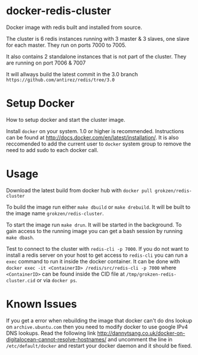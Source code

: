# docker-redis-cluster

Docker image with redis built and installed from source.

The cluster is 6 redis instances running with 3 master & 3 slaves, one slave for each master. They run on ports 7000 to 7005.

It also contains 2 standalone instances that is not part of the cluster. They are running on port 7006 & 7007

It will allways build the latest commit in the 3.0 branch  `https://github.com/antirez/redis/tree/3.0`



# Setup Docker

How to setup docker and start the cluster image.

Install `docker` on your system. 1.0 or higher is recommended. Instructions can be found at http://docs.docker.com/en/latest/installation/. It is also reccomended to add the current user to `docker` system group to remove the need to add sudo to each docker call.



# Usage

Download the latest build from docker hub with `docker pull grokzen/redis-cluster`

To build the image run either `make dbuild` or `make drebuild`. It will be built to the image name `grokzen/redis-cluster`.

To start the image run `make drun`. It will be started in the background. To gain access to the running image you can get a bash session by running `make dbash`.

Test to connect to the cluster with `redis-cli -p 7000`. If you do not want to install a redis server on your host to get access to `redis-cli` you can run a `exec` command to run it inside the docker container. It can be done with `docker exec -it <ContainerID> /redis/src/redis-cli -p 7000` where `<ContainerID>` can be found inside the CID file at `/tmp/grokzen-redis-cluster.cid` or via `docker ps`.



# Known Issues

If you get a error when rebuilding the image that docker can't do dns lookup on `archive.ubuntu.com` then you need to modify docker to use google IPv4 DNS lookups. Read the following link http://dannytsang.co.uk/docker-on-digitalocean-cannot-resolve-hostnames/ and uncomment the line in `/etc/default/docker` and restart your docker daemon and it should be fixed.
